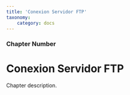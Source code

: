 ```yaml
---
title: 'Conexion Servidor FTP'
taxonomy:
    category: docs
---
```


### Chapter Number

# Conexion Servidor FTP

Chapter description.